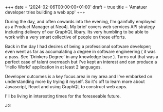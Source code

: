 +++
date = '2024-02-06T00:00:00+01:00'
draft = true
title = 'Amatuer developer tries building a web app'
+++

During the day, and often onwards into the evening, I'm gainfully employed as a Product Manager at Neo4j.  My brief covers web services API strategy including delivery of our GraphQL libary.  Its very humbling to be able to work with a very smart collective of people on those efforts. 

Back in the day I had desires of being a professional software developer; even went as far as accumalating a  degree in software engineering ( it was a pass. See 'Drinkers Degree' in any knowledge base ).  Turns out that was a perfect case of talent overreach but I've kept an interest and can produce a 'Hello World' application in at least 2 languages.  

Developer outcomes is a key focus area in my area and I've embarked on understanding more by trying it myself.  So it's off to learn more about Javascript, React and using GraphQL to construct web apps. 

I'll be living in interesting times for the foreseeable future.

JG
